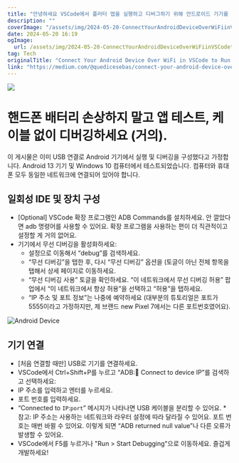 ```yaml
---
title: "안녕하세요 VSCode에서 플러터 앱을 실행하고 디버그하기 위해 안드로이드 기기를 WiFi로 연결하는 방법에 대해 이야기하겠습니다"
description: ""
coverImage: "/assets/img/2024-05-20-ConnectYourAndroidDeviceOverWiFiinVSCodetoRunandDebugYourFlutterApp_0.png"
date: 2024-05-20 16:19
ogImage:
  url: /assets/img/2024-05-20-ConnectYourAndroidDeviceOverWiFiinVSCodetoRunandDebugYourFlutterApp_0.png
tag: Tech
originalTitle: "Connect Your Android Device Over WiFi in VSCode to Run and Debug Your Flutter App"
link: "https://medium.com/@quedicesebas/connect-your-android-device-over-wifi-in-vscode-to-run-and-debug-your-flutter-app-480adbeb85fa"
---
```


<img src="/assets/img/2024-05-20-ConnectYourAndroidDeviceOverWiFiinVSCodetoRunandDebugYourFlutterApp_0.png" />

# 핸드폰 배터리 손상하지 말고 앱 테스트, 케이블 없이 디버깅하세요 (거의).

이 게시물은 이미 USB 연결로 Android 기기에서 실행 및 디버깅을 구성했다고 가정합니다. Android 13 기기 및 Windows 10 컴퓨터에서 테스트되었습니다. 컴퓨터와 휴대폰 모두 동일한 네트워크에 연결되어 있어야 합니다.

## 일회성 IDE 및 장치 구성

<div class="content-ad"></div>

- [Optional] VSCode 확장 프로그램인 ADB Commands를 설치하세요. 안 깔았다면 adb 명령어를 사용할 수 있어요. 확장 프로그램을 사용하는 편이 더 직관적이고 설정할 게 거의 없어요.
- 기기에서 무선 디버깅을 활성화하세요:
  - 설정으로 이동해서 “debug”를 검색하세요.
  - “무선 디버깅”을 탭한 후, 다시 “무선 디버깅” 옵션을 (토글이 아닌 전체 항목을 탭해서 상세 페이지로 이동하세요.
  - “무선 디버깅 사용” 토글을 확인하세요. “이 네트워크에서 무선 디버깅 허용” 팝업에서 “이 네트워크에서 항상 허용”을 선택하고 “허용”을 탭하세요.
  - “IP 주소 및 포트 정보”는 나중에 예약하세요 (대부분의 튜토리얼은 포트가 5555이라고 가정하지만, 제 브랜드 new Pixel 7에서는 다른 포트번호였어요).

![Android Device](/assets/img/2024-05-20-ConnectYourAndroidDeviceOverWiFiinVSCodetoRunandDebugYourFlutterApp_1.png)

## 기기 연결

- [처음 연결할 때만] USB로 기기를 연결하세요.
- VSCode에서 Ctrl+Shift+P를 누르고 “ADB:📱 Connect to device IP”를 검색하고 선택하세요:
- IP 주소를 입력하고 엔터를 누르세요.
- 포트 번호를 입력하세요.
- “Connected to `IP`:`port`” 메시지가 나타나면 USB 케이블을 분리할 수 있어요. \*참고: IP 주소는 사용하는 네트워크와 라우터 설정에 따라 달라질 수 있어요. 포트 번호는 매번 바뀔 수 있어요. 이렇게 되면 “ADB returned null value”나 다른 오류가 발생할 수 있어요.
- VSCode에서 F5를 누르거나 "Run > Start Debugging"으로 이동하세요. 즐겁게 개발하세요!
